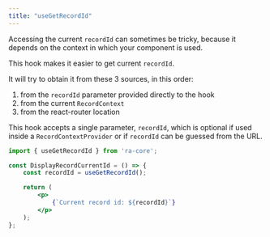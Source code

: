 ```yaml
---
title: "useGetRecordId"
---
```


Accessing the current `recordId` can sometimes be tricky, because it depends on the context in which your component is used.

This hook makes it easier to get current `recordId`. 

It will try to obtain it from these 3 sources, in this order:
1. from the `recordId` parameter provided directly to the hook
2. from the current `RecordContext`
3. from the react-router location

This hook accepts a single parameter, `recordId`, which is optional if used inside a `RecordContextProvider` or if `recordId` can be guessed from the URL.

```jsx
import { useGetRecordId } from 'ra-core';

const DisplayRecordCurrentId = () => {
    const recordId = useGetRecordId();

    return (
        <p>
            {`Current record id: ${recordId}`}
        </p>
    );
};
```

